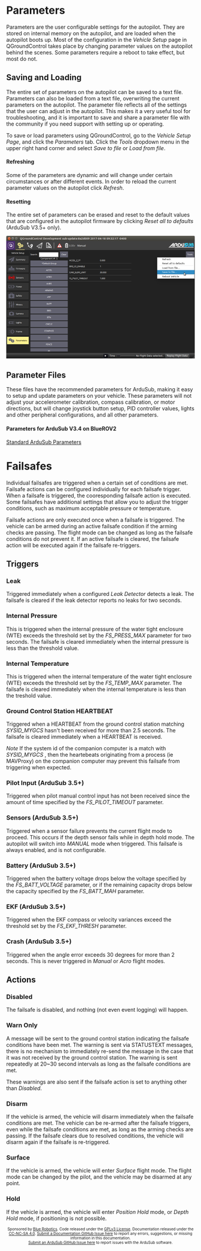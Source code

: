 # Parameters

Parameters are the user configurable settings for the autopilot. They are stored on internal memory on the autopilot, and are loaded when the autopilot boots up. Most of the configuration in the *Vehicle Setup* page in QGroundControl takes place by changing parameter values on the autopilot behind the scenes. Some parameters require a reboot to take effect, but most do not.

## Saving and Loading

The entire set of parameters on the autopilot can be saved to a text file. Parameters can also be loaded from a text file, overwriting the current parameters on the autopilot. The parameter file reflects all of the settings that the user can adjust in the autopilot. This makes it a very useful tool for troubleshooting, and it is important to save and share a parameter file with the community if you need support with setting up or operating.

To save or load parameters using QGroundControl, go to the *Vehicle Setup Page*, and click the *Parameters* tab. Click the *Tools* dropdown menu in the upper right hand corner and select *Save to file* or *Load from file*.

#### Refreshing

Some of the parameters are dynamic and will change under certain circumstances or after different events. In order to reload the current parameter values on the autopilot click *Refresh*.

#### Resetting

The entire set of parameters can be erased and reset to the default values that are configured in the autopilot firmware by clicking *Reset all to defaults* (ArduSub V3.5+ only).

<img src="/images/configuring/save-parameters.png" class="img-responsive img-center" style="max-height:600px;">

## Parameter Files

These files have the recommended parameters for ArduSub, making it easy to setup and update parameters on your vehicle. These parameters will not adjust your accelerometer calibration, compass calibration, or motor directions, but will change joystick button setup, PID controller values, lights and other peripheral configurations, and all other parameters.

#### Parameters for ArduSub V3.4 on BlueROV2

<i class="fa fa-download" aria-hidden="true"></i> [Standard ArduSub Parameters](http://firmware.ardusub.com/parameters/latest/bluerov2.params)


# Failsafes

Individual failsafes are triggered when a certain set of conditions are met. Failsafe actions can be configured individually for each failsafe trigger. When a failsafe is triggered, the cooresponding failsafe action is executed. Some failsafes have additional settings that allow you to adjust the trigger conditions, such as maximum acceptable pressure or temperature.

Failsafe actions are only executed once when a failsafe is triggered. The vehicle can be armed during an active failsafe condition if the arming checks are passing. The flight mode can be changed as long as the failsafe conditions do not prevent it. If an active failsafe is cleared, the failsafe action will be executed again if the failsafe re-triggers.

## Triggers

### Leak

Triggered immediately when a configured *Leak Detector* detects a leak. The failsafe is cleared if the leak detector reports no leaks for two seconds.

### Internal Pressure

This is triggered when the internal pressure of the water tight enclosure (WTE) exceeds the threshold set by the *FS_PRESS_MAX* parameter for two seconds. The failsafe is cleared immediately when the internal pressure is less than the threshold value.

### Internal Temperature

This is triggered when the internal temperature of the water tight enclosure (WTE) exceeds the threshold set by the *FS_TEMP_MAX* parameter. The failsafe is cleared immediately when the internal temperature is less than the treshold value.

### Ground Control Station HEARTBEAT

Triggered when a HEARTBEAT from the ground control station matching *SYSID_MYGCS* hasn't been received for more than 2.5 seconds. The failsafe is cleared immediately when a HEARTBEAT is received.

*Note* If the system id of the companion computer is a match with *SYSID_MYGCS* , then the heartebeats originating from a process (ie MAVProxy) on the companion computer may prevent this failsafe from triggering when expected.

### Pilot Input (ArduSub 3.5+)

Triggered when pilot manual control input has not been received since the amount of time specified by the *FS_PILOT_TIMEOUT* parameter.

### Sensors (ArduSub 3.5+)

Triggered when a sensor failure prevents the current flight mode to proceed. This occurs if the depth sensor fails while in depth hold mode. The autopilot will switch into *MANUAL* mode when triggered. This failsafe is always enabled, and is not configurable.

### Battery (ArduSub 3.5+)

Triggered when the battery voltage drops below the voltage specified by the *FS_BATT_VOLTAGE* parameter, or if the remaining capacity drops below the capacity specified by the *FS_BATT_MAH* parameter.

### EKF (ArduSub 3.5+)

Triggered when the EKF compass or velocity variances exceed the threshold set by the *FS_EKF_THRESH* parameter.

### Crash (ArduSub 3.5+)

Triggered when the angle error exceeds 30 degrees for more than 2 seconds. This is never triggered in *Manual* or *Acro* flight modes.

## Actions

### Disabled

The failsafe is disabled, and nothing (not even event logging) will happen.

### Warn Only

A message will be sent to the ground control station indicating the failsafe conditions have been met. The warning is sent via STATUSTEXT messages, there is no mechanism to immediately re-send the message in the case that it was not received by the ground control station. The warning is sent repeatedly at 20~30 second intervals as long as the failsafe conditions are met.

These warnings are also sent if the failsafe action is set to anything other than *Disabled*.

### Disarm

If the vehicle is armed, the vehicle will disarm immediately when the failsafe conditions are met. The vehicle can be re-armed after the failsafe triggers, even while the failsafe conditions are met, as long as the arming checks are passing. If the failsafe clears due to resolved conditions, the vehicle will disarm again if the failsafe is re-triggered. 

### Surface

If the vehicle is armed, the vehicle will enter *Surface* flight mode. The flight mode can be changed by the pilot, and the vehicle may be disarmed at any point.

### Hold

If the vehicle is armed, the vehicle will enter *Position Hold* mode, or *Depth Hold* mode, if positioning is not possible.

<p style="font-size:10px; text-align:center">
Sponsored by <a href="http://www.bluerobotics.com/">Blue Robotics</a>. Code released under the <a href="https://github.com/bluerobotics/ardusub/blob/master/COPYING.txt">GPLv3 License</a>. Documentation released under the <a href="https://creativecommons.org/licenses/by-nc-sa/4.0/">CC-NC-SA 4.0</a>.
<a href="https://github.com/bluerobotics/ardusub-docs/issues/">Submit a Documentation GitHub Issue here</a> to report any errors, suggestions, or missing information in this documentation.<br />
<a href="https://github.com/bluerobotics/ardusub/issues/">Submit an ArduSub GitHub Issue here</a> to report issues with the ArduSub software.
</p>

